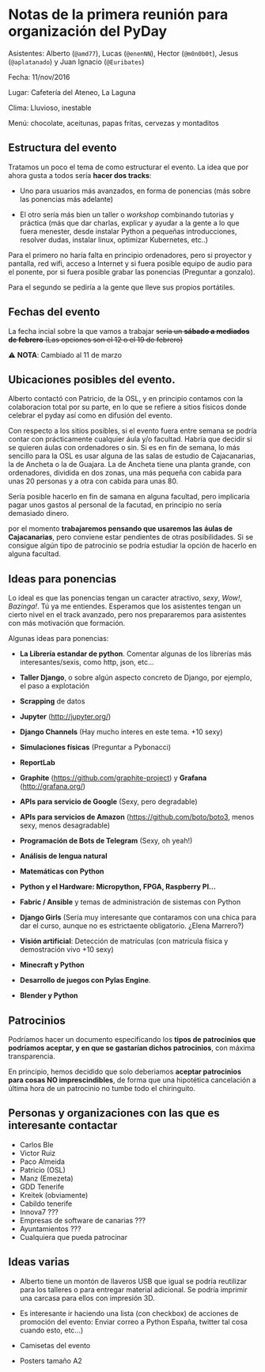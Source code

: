 # Notas de la primera reunión para organización del PyDay

Asistentes: Alberto (``@amd77``), Lucas (``@enenNN``), Hector (``@m0n0b0t``), Jesus
(``@aplatanado``) y Juan Ignacio (``@Euribates``)

Fecha: 11/nov/2016

Lugar: Cafetería del Ateneo, La Laguna

Clima: Lluvioso, inestable

Menú: chocolate, aceitunas, papas fritas, cervezas y montaditos

## Estructura del evento

Tratamos un poco el tema de como estructurar el evento. La idea que por ahora
gusta a todos sería **hacer dos tracks**:

- Uno para usuarios más avanzados, en forma de ponencias (más sobre las
  ponencias más adelante)
 
- El otro sería más bien un taller o *workshop* combinando tutorias y práctica
  (más que dar charlas, explicar y ayudar a la gente a lo que fuera menester,
  desde instalar Python a pequeñas introducciones, resolver dudas, instalar
  linux, optimizar Kubernetes, etc..)

Para el primero no haría falta en principio ordenadores, pero si proyector y
pantalla, red wifi, acceso a Internet y si fuera posible equipo de audio para el
ponente, por si fuera posible grabar las ponencias (Preguntar a gonzalo).

Para el segundo se pediría a la gente que lleve sus propios portátiles.

## Fechas del evento

La fecha incial sobre la que vamos a trabajar <s>sería un **sábado a mediados
de febrero** (Las opciones son el 12 o el 19 de febrero)</s>

⚠ **NOTA**: Cambiado al 11 de marzo

## Ubicaciones posibles del evento.

Alberto contactó con Patricio, de la OSL, y en principio contamos con la
colaboracion total por su parte, en lo que se refiere a sitios físicos donde
celebrar el pyday así como en difusión del evento.

Con respecto a los sitios posibles, si el evento fuera entre semana se podría
contar con prácticamente cualquier áula y/o facultad. Habría que decidir si se
quieren áulas con ordenadores o sin. Si es en fin de semana, lo más sencillo
para la OSL es usar alguna de las salas de estudio de Cajacanarias, la de
Ancheta o la de Guajara.  La de Ancheta tiene una planta grande, con
ordenadores, dividida en dos zonas, una más pequeña con cabida para unas 20
personas y a otra con cabida para unas 80.

Sería posible hacerlo en fin de samana en alguna facultad, pero implicaria pagar
unos gastos al personal de la facutad, en principio no sería demasiado dinero.

por el momento **trabajaremos pensando que usaremos las áulas de Cajacanarias**, 
pero conviene estar pendientes de otras posibilidades. Si se
consigue algún tipo de patrocinio se podría estudiar la opción de hacerlo en
alguna facultad.

## Ideas para ponencias

Lo ideal es que las ponencias tengan un caracter atractivo, *sexy*, *Wow!*,
*Bazinga!*. Tú ya me entiendes. Esperamos que los asistentes tengan un cierto
nivel en el track avanzado, pero nos prepararemos para asistentes con más
motivación que formación.

Algunas ideas para ponencias:

- **La Librería estandar de python**. Comentar algunas de los librerías
más interesantes/sexis, como http, json, etc...

- **Taller Django**, o sobre algún aspecto concreto de Django, por ejemplo, el paso
  a explotación

- **Scrapping** de datos

- **Jupyter** (<http://jupyter.org/>)

- **Django Channels** (Hay mucho interes en este tema. +10 sexy)

- **Simulaciones físicas** (Preguntar a Pybonacci)

- **ReportLab**

- **Graphite** (<https://github.com/graphite-project>) y **Grafana**
  (<http://grafana.org/>)

- **APIs para servicio de Google** (Sexy, pero degradable)

- **APIs para servicios de Amazon** (<https://github.com/boto/boto3>, menos sexy, menos desagradable)

- **Programación de Bots de Telegram** (Sexy, oh yeah!)

- **Análisis de lengua natural**

- **Matemáticas con Python**

- **Python y el Hardware: Micropython, FPGA, Raspberry PI...**

- **Fabric / Ansible** y temas de administración de sistemas con Python

- **Django Girls** (Sería muy interesante que contaramos con una chica para dar el
  curso, aunque no es estrictaente obligatorio. ¿Elena Marrero?)

- **Visión artificial**: Detección de matrículas (con matrícula física y
  demostración vivo +10 sexy)

- **Minecraft y Python**

- **Desarrollo de juegos con Pylas Engine**.

- **Blender y Python**

## Patrocinios

Podríamos hacer un documento especificando los **tipos de patrocinios que
podríamos aceptar, y en que se gastarían dichos patrocinios**, con máxima
transparencia.

En principio, hemos decidido que solo deberiamos **aceptar patrocinios para 
cosas NO imprescindibles**, de forma que una hipotética cancelación a
última hora de un patrocinio no tumbe todo el chiringuito.

## Personas y organizaciones con las que es interesante contactar

- Carlos Ble
- Victor Ruiz
- Paco Almeida
- Patricio (OSL)
- Manz (Emezeta)
- GDD Tenerife
- Kreitek (obviamente)
- Cabildo tenerife
- Innova7 ???
- Empresas de software de canarias ???
- Ayuntamientos ???
- Cualquiera que pueda patrocinar

## Ideas varias

- Alberto tiene un montón de llaveros USB que igual se podría reutilizar para
    los talleres o para entregar material adicional. Se podría imprimir una
    carcasa para ellos con impresión 3D.

- Es interesante ir haciendo una lista (con checkbox) de acciones de promoción
    del evento: Enviar correo a Python España, twitter tal cosa cuando esto,
    etc...)

- Camisetas del evento

- Posters tamaño A2

